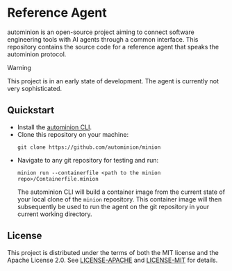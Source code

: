 # Reference Agent

autominion is an open-source project aiming to connect software engineering tools with AI agents through a common interface.
This repository contains the source code for a reference agent that speaks the autominion protocol.

> [!WARNING]
> This project is in an early state of development.
> The agent is currently not very sophisticated.

## Quickstart

- Install the [autominion CLI](https://github.com/autominion/cli).
- Clone this repository on your machine:
  ```console
  git clone https://github.com/autominion/minion
  ```
- Navigate to any git repository for testing and run:
  ```console
  minion run --containerfile <path to the minion repo>/Containerfile.minion
  ```
  The autominion CLI will build a container image from the current state of your local clone of the `minion` repository.
  This container image will then subsequently be used to run the agent on the git repository in your current working directory.

## License

This project is distributed under the terms of both the MIT license and the Apache License 2.0.
See [LICENSE-APACHE](LICENSE-APACHE) and [LICENSE-MIT](LICENSE-MIT) for details.
